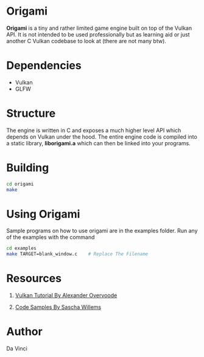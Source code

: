 # Origami

__Origami__ is a tiny and rather limited game engine built on top of the Vulkan API.
It is not intended to be used professionally but as learning aid or just another C Vulkan
codebase to look at (there are not many btw).


# Dependencies

* Vulkan
* GLFW


# Structure

The engine is written in C and exposes a much higher level API which depends on Vulkan under the hood.
The entire engine code is compiled into a static library, **liborigami.a** which can then be linked into your programs. 


# Building

```bash
cd origami
make
```

# Using Origami

Sample programs on how to use origami are in the examples folder. Run any of the examples with the command

```bash
cd examples
make TARGET=blank_window.c    # Replace The Filename
```

# Resources

1. [Vulkan Tutorial By Alexander Overvoode](https://www.vulkan-tutorial.com)

1. [Code Samples By Sascha Willems](https://github.com/SaschaWillems/Vulkan)


# Author

Da Vinci
